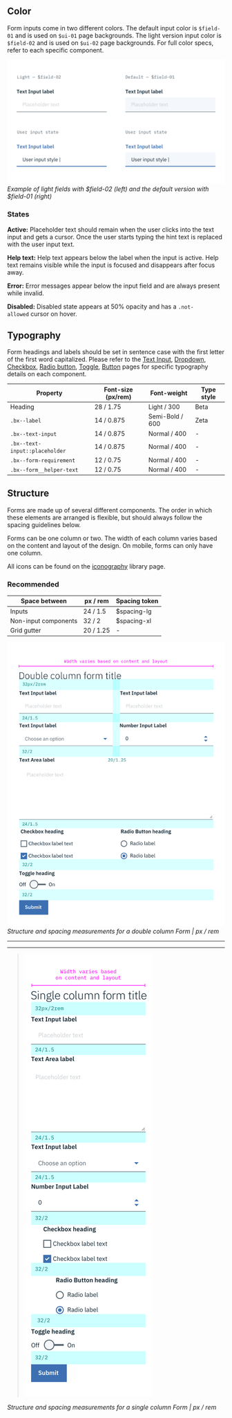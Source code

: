 ## Color

Form inputs come in two different colors. The default input color is `$field-01` and is used on `$ui-01` page backgrounds. The light version input color is `$field-02` and is used on `$ui-02` page backgrounds. For full color specs, refer to each specific component.

![Example of form fields in the two colors](images/form-style-3.png)
_Example of light fields with $field-02 (left) and the default version with $field-01 (right)_

### States

**Active:** Placeholder text should remain when the user clicks into the text input and gets a cursor. Once the user starts typing the hint text is replaced with the user input text.

**Help text:** Help text appears below the label when the input is active. Help text remains visible while the input is focused and disappears after focus away.

**Error:** Error messages appear below the input field and are always present while invalid.

**Disabled:** Disabled state appears at 50% opacity and has a `.not-allowed` cursor on hover.


## Typography

Form headings and labels should be set in sentence case with the first letter of the first word capitalized. Please refer to the [Text Input](/components/text-input), [Dropdown](/components/dropdown), [Checkbox](/components/checkbox), [Radio button](/components/radio-button), [Toggle](/component/toggle), [Button](/component/button) pages for specific typography details on each component.

| Property                                  | Font-size (px/rem)| Font-weight    | Type style |
|-------------------------------------------|-------------------|----------------|------------|
| Heading                                   | 28 / 1.75         | Light / 300    | Beta       |
| `.bx--label`                              | 14 / 0.875        | Semi-Bold / 600| Zeta       |
| `.bx--text-input`                         | 14 / 0.875        | Normal / 400   | -          |
| `.bx--text-input::placeholder`            | 14 / 0.875        | Normal / 400   | -          |
| `.bx--form-requirement`                   | 12 / 0.75         | Normal / 400   | -          |
| `.bx--form__helper-text`                  | 12 / 0.75         | Normal / 400   | -          |


## Structure

Forms are made up of several different components. The order in which these elements are arranged is flexible, but should always follow the spacing guidelines below.

Forms can be one column or two. The width of each column varies based on the content and layout of the design. On mobile, forms can only have one column.

All icons can be found on the [iconography](/style/iconography/library) library page.


### Recommended

| Space between        | px / rem  | Spacing token |
|----------------------|-----------|---------------|
| Inputs               | 24 / 1.5  | $spacing-lg   |
| Non-input components | 32 / 2    | $spacing-xl   |
| Grid gutter          | 20 / 1.25 | -             |



![Structure and spacing measurements for a double column form ](images/form-style-2.png)
_Structure and spacing measurements for a double column Form | px / rem_

---
***
> ![Structure and spacing measurements for a single column form](images/form-style-1.png)

_Structure and spacing measurements for a single column Form | px / rem_

